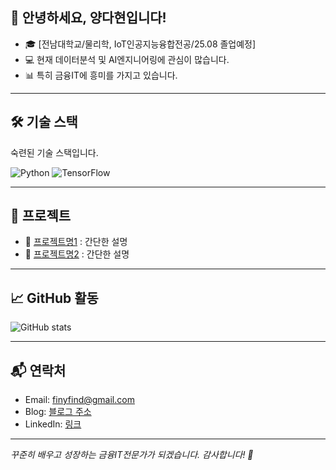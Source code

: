 ## 👋 안녕하세요, 양다현입니다!

- 🎓 [전남대학교/물리학, IoT인공지능융합전공/25.08 졸업예정]  
- 💻 현재 데이터분석 및 AI엔지니어링에 관심이 많습니다.  
- 📊 특히 금융IT에 흥미를 가지고 있습니다.  

---

## 🛠 기술 스택
숙련된 기술 스택입니다.

![Python](https://img.shields.io/badge/Python-3776AB?style=flat&logo=python&logoColor=white)
![TensorFlow](https://img.shields.io/badge/TensorFlow-FF6F00?style=flat&logo=tensorflow&logoColor=white)

---

## 📂 프로젝트
- 🔗 [프로젝트명1](링크) : 간단한 설명
- 🔗 [프로젝트명2](링크) : 간단한 설명

---

## 📈 GitHub 활동

![GitHub stats](https://github-readme-stats.vercel.app/api?username=Ydahyun&show_icons=true&theme=default)

---

## 📬 연락처

- Email: finyfind@gmail.com  
- Blog: [블로그 주소](추가예정)  
- LinkedIn: [링크](추가예정)  

---

_꾸준히 배우고 성장하는 금융IT전문가가 되겠습니다. 감사합니다! 🙇_
